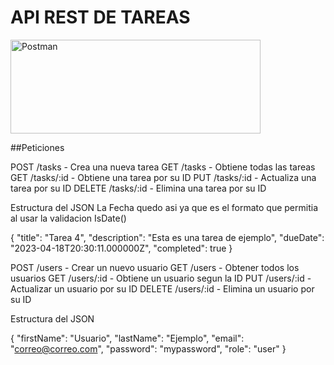 
# API REST DE TAREAS


<img src="https://miro.medium.com/v2/resize:fit:828/format:webp/0*Ij4wyJ4yMq_0Vm_U.png" alt="Postman" width="400" height="150">

##Peticiones

POST /tasks - Crea una nueva tarea
GET /tasks - Obtiene todas las tareas
GET /tasks/:id - Obtiene una tarea por su ID
PUT /tasks/:id - Actualiza una tarea por su ID
DELETE /tasks/:id - Elimina una tarea por su ID

Estructura del JSON
La Fecha quedo asi ya que es el formato que permitia
al usar la validacion IsDate()

{
  "title": "Tarea 4",
  "description": "Esta es una tarea de ejemplo",
  "dueDate": "2023-04-18T20:30:11.000000Z",
  "completed": true
}


POST /users - Crear un nuevo usuario
GET /users - Obtener todos los usuarios
GET /users/:id -  Obtiene un usuario segun la ID
PUT /users/:id - Actualizar un usuario por su ID
DELETE /users/:id - Elimina un usuario por su ID

Estructura del JSON

{
  "firstName": "Usuario",
  "lastName": "Ejemplo",
  "email": "correo@correo.com",
  "password": "mypassword",
  "role": "user"
}

